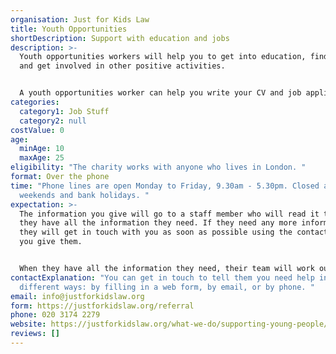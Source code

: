 ```yaml
---
organisation: Just for Kids Law
title: Youth Opportunities
shortDescription: Support with education and jobs
description: >-
  Youth opportunities workers will help you to get into education, find a job
  and get involved in other positive activities. 


  A youth opportunities worker can help you write your CV and job applications; help you prepare for interviews; help you write UCAS, college and other course applications; help you find work experience placements; help you apply for tutoring support; go with you to appointments, open days, job and apprenticeship fairs; and help you with skills like organising your time. 
categories:
  category1: Job Stuff
  category2: null
costValue: 0
age:
  minAge: 10
  maxAge: 25
eligibility: "The charity works with anyone who lives in London. "
format: Over the phone
time: "Phone lines are open Monday to Friday, 9.30am - 5.30pm. Closed all day on
  weekends and bank holidays. "
expectation: >-
  The information you give will go to a staff member who will read it to see if
  they have all the information they need. If they need any more information,
  they will get in touch with you as soon as possible using the contact details
  you give them.


  When they have all the information they need, their team will work out whether they can help. They will try to do this as quickly as possible, but it could take up to 3 working days. Once they have made a decision, they will contact you to let you know whether they can help. If they can’t, they will give you contact details for other services who may be able to help. If you have any questions, just email or call again. 
contactExplanation: "You can get in touch to tell them you need help in three
  different ways: by filling in a web form, by email, or by phone. "
email: info@justforkidslaw.org
form: https://justforkidslaw.org/referral
phone: 020 3174 2279
website: https://justforkidslaw.org/what-we-do/supporting-young-people/how-can-just-kids-law-help-me
reviews: []
---
```

